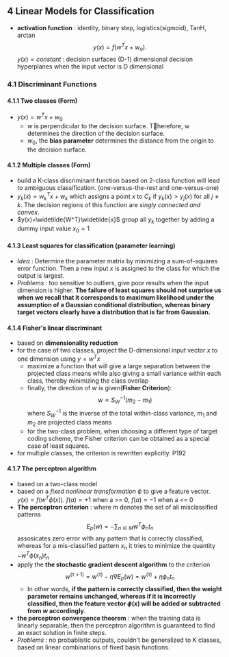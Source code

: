 ## 4 Linear Models for Classification
- **activation function** : identity, binary step, logistics(sigmoid), TanH, arctan
$$ y(x) = f (w^Tx+w_o).$$
$y(x)=constant$ : decision surfaces
(D-1) dimensional decision hyperplanes when the input vector is D dimensional

### 4.1 Discriminant Functions
#### 4.1.1 Two classes (Form)
- $y(x) = w^Tx+w_0$
    - $w$ is perpendicular to the decision surface. Therefore, w determines the direction of the decision surface.
    - $w_0$, the **bias parameter** determines the distance from the origin to the decision surface.
#### 4.1.2 Multiple classes (Form)
- build a K-class discriminant function based on 2-class function will lead to ambiguous classification. (one-versus-the-rest and one-versus-one)
- $y_k(x)=w_k^Tx+w_k$ which assigns a point $x$ to $C_k$ if $y_k(x) > y_j(x)$ for all $j\neq k$. The decision regions of this function are *singly connected and convex*.
- $y(x)=\widetilde{W^T}\widetilde{x}$ group all $y_k$ together by adding a dummy input value $x_0=1$
#### 4.1.3 Least squares for classification (parameter learning)
- *Idea* : Determine the parameter matrix by minimizing a sum-of-squares error function. Then a new input $x$ is assigned to the class for which the output is largest.
- *Problems* : too sensitive to outliers, give poor results when the input dimension is higher. **The failure of least squares should not surprise us when we recall that it corresponds to maximum likelihood under the assumption of a Gaussian conditional distribution, whereas binary target vectors clearly have a distribution that is far from Gaussian.**
#### 4.1.4 Fisher's linear discriminant
- based on **dimensionality reduction**
- for the case of two classes, project the D-dimensional input vector $x$ to one dimension using $y=w^Tx$
    - maximize a function that will give a large separation between the projected class means while also giving a small variance within each class, thereby minimizing the class overlap
    - finally, the direction of $w$ is given(**Fisher Criterion**):
    $$w\propto S_W^{-1} (m_2-m_1)$$
    where $S_W^{-1}$ is the inverse of the total within-class variance, $m_1$ and $m_2$ are projected class means
    - for the two-class problem, when choosing a different type of target coding scheme, the Fisher criterion can be obtained as a special case of least squares.
- for multiple classes, the criterion is rewritten explicitly. P192
#### 4.1.7 The perceptron algorithm
- based on a two-class model
- based on a *fixed nonlinear transformation* $\phi$ to give a feature vector. $y(x)=f(w^T\phi(x))$. 
$f(a) = +1$ when a >= 0, $f(a)=-1$ when a <= 0
- **The perceptron criterion** : where m denotes the set of all misclassified patterns 
$$ E_p(w)=-\sum_{n\in M}w^T\phi_nt_n$$
assosicates zero error with any pattern that is correctly classified, whereas for a mis-classified pattern $x_n$ it tries to minimize the quantity $-w^T\phi(x_n)t_n$
- apply the **the stochastic gradient descent algorithm** to the criterion
$$ w^{(\tau+1)}=w^{(\tau)}-\eta\nabla E_p(w)=w^{(\tau)}+\eta\phi_nt_n$$
    - In other words, **if the pattern is correctly classified, then the weight parameter remains unchanged, whereas if it is incorrectly classified, then the feature vector $\phi(x)$ will be added or subtracted from $w$ accordingly**.
- **the perceptron convergence theorem** : when the training data is linearly separable, then the perceptron algorithm is guaranteed to find an exact solution in finite steps.
- *Problems* : no probablistic outputs, couldn't be generalized to K classes, based on linear combinations of fixed basis functions.